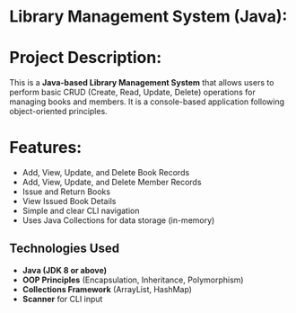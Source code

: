 # Library Management System (Java):

# Project Description:

This is a **Java-based Library Management System** that allows users to perform basic CRUD (Create, Read, Update, Delete) operations for managing books and members. It is a console-based application following object-oriented principles.

# Features:
- Add, View, Update, and Delete Book Records
- Add, View, Update, and Delete Member Records
- Issue and Return Books
- View Issued Book Details
- Simple and clear CLI navigation
- Uses Java Collections for data storage (in-memory)

## Technologies Used

- **Java (JDK 8 or above)**
- **OOP Principles** (Encapsulation, Inheritance, Polymorphism)
- **Collections Framework** (ArrayList, HashMap)
- **Scanner** for CLI input

